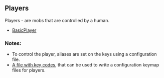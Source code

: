  ## Players

 Players - are mobs that are controlled by a human.

 * [BasicPlayer](BasicPlayer.md)

 ### Notes:

 * To control the player, aliases are set on the keys using a configuration file.
 * [A file with key codes](../../config/KeyCodes.md), that can be used to write a configuration keymap files for players.